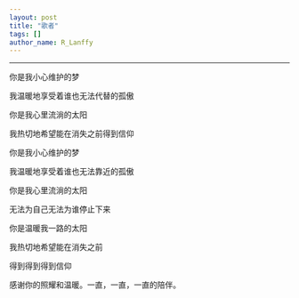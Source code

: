 ```yaml
---
layout: post
title: "歌者"
tags: []
author_name: R_Lanffy
---
```

---

你是我小心维护的梦

我温暖地享受着谁也无法代替的孤傲

你是我心里流淌的太阳

我热切地希望能在消失之前得到信仰


你是我小心维护的梦

我温暖地享受着谁也无法靠近的孤傲

你是我心里流淌的太阳

无法为自己无法为谁停止下来


你是温暖我一路的太阳

我热切地希望能在消失之前

得到得到得到信仰


感谢你的照耀和温暖。一直，一直，一直的陪伴。

